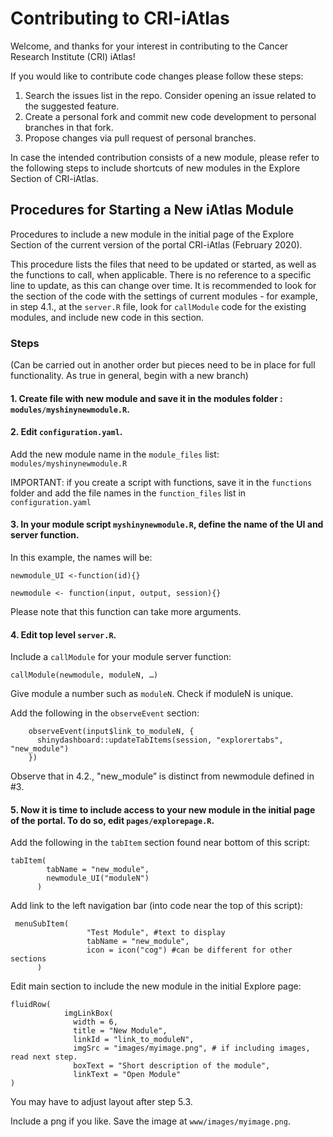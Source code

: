 # Contributing to CRI-iAtlas

Welcome, and thanks for your interest in contributing to the Cancer Research Institute (CRI) iAtlas!

If you would like to contribute code changes please follow these steps:

1. Search the issues list in the repo. Consider opening an issue related to the suggested feature.
2. Create a personal fork and commit new code development to personal branches in that fork.
3. Propose changes via pull request of personal branches.


In case the intended contribution consists of a new module, please refer to the following steps to include shortcuts of new modules in the Explore Section of CRI-iAtlas.

## Procedures for Starting a New iAtlas Module

Procedures to include a new module in the initial page of the Explore Section of the current version of the portal CRI-iAtlas (February 2020). 

This procedure lists the files that need to be updated or started, as well as the functions to call, when applicable. There is no reference to a specific line to update, as this can change over time. It is recommended to look for the section of the code with the settings of current modules - for example, in step 4.1., at the `server.R` file, look for `callModule` code for the existing modules, and include new code in this section.

### Steps
(Can be carried out in another order but pieces need to be in place for full functionality. As true in general, begin with a new branch) 

#### 1. Create file with new module and save it in the modules folder : `modules/myshinynewmodule.R`.

#### 2. Edit `configuration.yaml`.

Add the new module name in the `module_files` list: `modules/myshinynewmodule.R`

IMPORTANT: if you create a script with functions, save it in the `functions` folder and add the file names in the `function_files` list in `configuration.yaml`

#### 3. In your module script `myshinynewmodule.R`, define the name of the UI and server function. 

In this example, the names will be: 

```
newmodule_UI <-function(id){}

newmodule <- function(input, output, session){}
```
Please note that this function can take more arguments.
 
#### 4. Edit top level `server.R`.

Include a `callModule` for your module server function:

```
callModule(newmodule, moduleN, …)
```

Give module a number such as `moduleN`. Check if moduleN is unique.

Add the following in the `observeEvent` section:
```
    observeEvent(input$link_to_moduleN, {
      shinydashboard::updateTabItems(session, "explorertabs", "new_module")
    })
```
Observe that in 4.2., "new_module” is distinct from newmodule defined in #3.

#### 5. Now it is time to include access to your new module in the initial page of the portal. To do so, edit `pages/explorepage.R`.

Add the following in the `tabItem` section found near bottom of this script:

```
tabItem(
        tabName = "new_module",
        newmodule_UI("moduleN")
      )
```

Add link to the left navigation bar (into code near the top of this script):

```
 menuSubItem(
                 "Test Module", #text to display
                 tabName = "new_module",
                 icon = icon("cog") #can be different for other sections
      )
```

Edit main section to include the new module in the initial Explore page:
```
fluidRow(
            imgLinkBox(
              width = 6,
              title = "New Module",
              linkId = "link_to_moduleN",
              imgSrc = "images/myimage.png", # if including images, read next step.
              boxText = "Short description of the module",
              linkText = "Open Module"
)
```
You may have to adjust layout after step 5.3.
 
Include a png if you like. Save the image at `www/images/myimage.png`.

